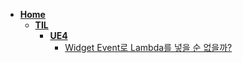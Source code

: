 - [**Home**](/)
    * [**TIL**](/TIL/)
        * [**UE4**](/TIL/UE4/)
            * [Widget Event로 Lambda를 넣을 순 없을까?](/TIL/UE4/Widget_Event_Lambda)
